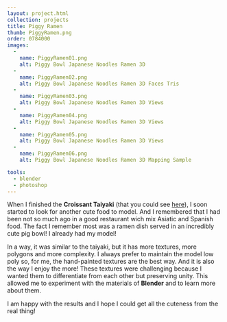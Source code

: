 ```yaml
---
layout: project.html
collection: projects
title: Piggy Ramen
thumb: PiggyRamen.png
order: 0784000
images:
  -
    name: PiggyRamen01.png
    alt: Piggy Bowl Japanese Noodles Ramen 3D
  -
    name: PiggyRamen02.png
    alt: Piggy Bowl Japanese Noodles Ramen 3D Faces Tris
  -
    name: PiggyRamen03.png
    alt: Piggy Bowl Japanese Noodles Ramen 3D Views
  -
    name: PiggyRamen04.png
    alt: Piggy Bowl Japanese Noodles Ramen 3D Views
  -
    name: PiggyRamen05.png
    alt: Piggy Bowl Japanese Noodles Ramen 3D Views
  -
    name: PiggyRamen06.png
    alt: Piggy Bowl Japanese Noodles Ramen 3D Mapping Sample

tools:
  - blender
  - photoshop
---
```


When I finished the **Croissant Taiyaki** (that you could see [here](/projects/croissant-taiyaki-a-breakfast-in-tokyo/)), I soon started to look for another cute food to model. And I remembered that I had been not so much ago in a good restaurant wich mix Asiatic and Spanish food. The fact I remember most was a ramen dish served in an incredibly cute pig bowl! I already had my model!

In a way, it was similar to the taiyaki, but it has more textures, more polygons and more complexity. I always prefer to maintain the model low poly so, for me, the hand-painted textures are the best way. And it is also the way I enjoy the more! These textures were challenging because I wanted them to differentiate from each other but preserving unity. This allowed me to experiment with the materials of **Blender** and to learn more about them.

I am happy with the results and I hope I could get all the cuteness from the real thing!
